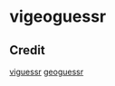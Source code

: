 # vigeoguessr

## Credit

[viguessr](https://github.com/luuvanduc1999/viguessr)
[geoguessr](https://github.com/bensizelove/geoguessr)
